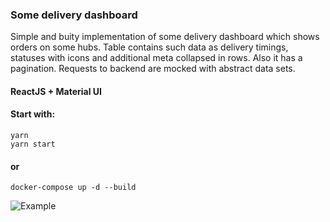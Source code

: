### Some delivery dashboard

Simple and buity implementation of some delivery dashboard which shows orders on some hubs. 
Table contains such data as delivery timings, statuses with icons and additional meta collapsed in rows. Also it has a pagination.
Requests to backend are mocked with abstract data sets.


#### ReactJS + Material UI

#### Start with:

    yarn
    yarn start

#### or 

    docker-compose up -d --build


![Example](https://github.com/ZinBu/dashboard/raw/master/examples/dashboard.png)
